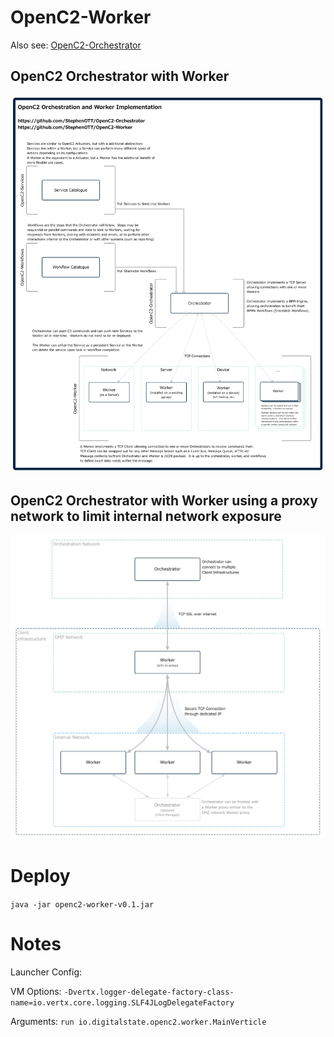# OpenC2-Worker

Also see: [OpenC2-Orchestrator](https://github.com/StephenOTT/OpenC2-Orchestrator)

## OpenC2 Orchestrator with Worker
![design](./docs/design/openc2-design.png)

## OpenC2 Orchestrator with Worker using a proxy network to limit internal network exposure
![design](./docs/design/openc2-design-proxy.png)

# Deploy

`java -jar openc2-worker-v0.1.jar`


# Notes

Launcher Config:

VM Options: `-Dvertx.logger-delegate-factory-class-name=io.vertx.core.logging.SLF4JLogDelegateFactory`

Arguments: `run io.digitalstate.openc2.worker.MainVerticle`